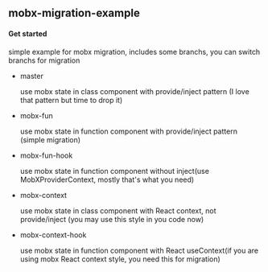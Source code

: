 ## mobx-migration-example

#### Get started

simple example for mobx migration, includes some branchs, you can switch branchs for migration 
 - master
    
    use mobx state in class component with provide/inject pattern (I love that pattern but time to drop it) 
    
 - mobx-fun
    
    use mobx state in function component with provide/inject pattern (simple migration)
 - mobx-fun-hook
    
    use mobx state in function component without inject(use MobXProviderContext, mostly that's what you need)

- mobx-context

    use mobx state in class component with React context, not provide/inject (you may use this style in you code now)

- mobx-context-hook

    use mobx state in function component with React useContext(if you are using mobx React context style, you need this for migration)

